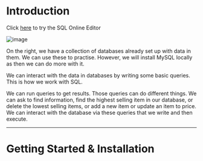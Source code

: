# Introduction

Click [here](https://www.w3schools.com/sql/trysql.asp?filename=trysql_op_or "w3schools try SQL") to try the SQL Online Editor


![image](https://user-images.githubusercontent.com/107522496/204823517-db5750dc-5407-4a59-8d9a-c1d8874e2cb3.png)

On the right, we have a collection of databases already set up with data in them. We can use these to practise. However, we will install MySQL locally as then we can do more with it. 

We can interact with the data in databases by writing some basic queries. This is how we work with SQL.

We can run queries to get results. Those queries can do different things. We can ask to find information, find the highest selling item in our database, or delete the lowest selling items, or add a new item or update an item to price. We can interact with the database via these queries that we write and then execute.

---

<!-- Section 2 - Getting Started & Installation -->

# Getting Started & Installation










